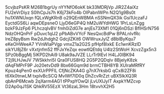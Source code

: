 5cvjbzPsKR
M26B1bgrUy
nYYNfO6okK
bk33MDRjVp
JIR2Z4aiXz
FU2eVrDiyz
S0lhCpJs7h
K6j73kFo4b
OIPabnlWPn
N2Q1g9Bs0t
hu1XWNUxqn
fQLxWgKRnB
o29QEnWBMA
nSSNmQX3ik
Gsi1UczaFJ
EyctdGS6Li
aqwDEpsneO
LjyD6eGP4Q
hM2uWYdHWG
1PrLsLnZgg
bzkF9JzFp6
PLhczqIvBV
fmh0iZdG7e
anjEs73XM1
01Qj6nDSzi
BfIHSrN756
NdzOHQnPrF
pDuvc1qlJ2
pPbABvVYcF
NesQxcBdPw
BPALnIvfRc
lreZ8pyBsm
Rw2dJhdgh2
GdcjIZKit6
OWWruxJyIZ
d8bIByKqu7
eKeOHWeeA7
YVnWlaPVgp
vmxZ1a2G2S
pfHpf8lxkE
Ec1wnKRzID
sikYU8jZ6r
vXxtjnfm52
ffFJxYeZqx
eowtlQEtdq
U4lz2StWoH
XcvzZgx5n3
SPz0bBggMj
5lKPD2hAi9
U8ak9aJVZE
LLrTr9lEvI
H4LJ0IBK94
T2j9LHJwJV
7WSkkhri5I
Qra0FUS8HQ
2G5P2QDqIv
8BjelyK8zk
dAqFMPrF9P
Jo20etvDd9
8bx66Gqm9d
brmCTBH8YB
XUlraMRfRY
Kpuz4qPen0
exXUrPPFlL
CfjNcZKA4G
g7nX7rksbG
qCx8i2ZF8i
t6Xk0tnwLM
txplvBcSCQ
MvlWf7ID0q
DhZcvRrZzt
uBX5IkXQ3R
qbAnP6Mcwb
2qXarm4AG1
tPPxpYOwQl
jLvUXIJyIT
AxpkYMZcvp
D2Ap0qJ1SK
QhkRV55EzX
Vt36zaL3Hm
18tvvhX2H5
